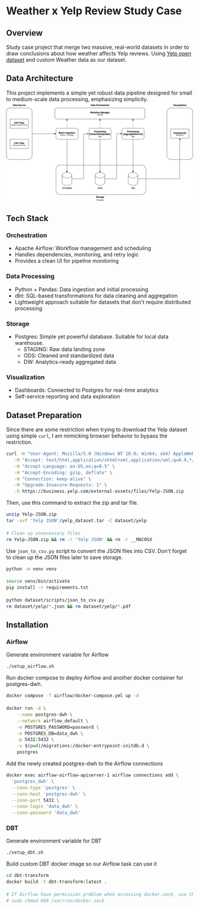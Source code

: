 # Weather x Yelp Review Study Case
## Overview
Study case project that merge two massive, real-world datasets in order to draw conclusions about how weather affects Yelp reviews. Using [Yelp open dataset](https://business.yelp.com/data/resources/open-dataset/) and custom Weather data as our dataset.

## Data Architecture
This project implements a simple yet robust data pipeline designed for small to medium-scale data processing, emphasizing simplicity.
![Alt text](docs/images/data-architecture.png)

## Tech Stack
### Orchestration
- Apache Airflow: Workflow management and scheduling
- Handles dependencies, monitoring, and retry logic
- Provides a clean UI for pipeline monitoring
### Data Processing
- Python + Pandas: Data ingestion and initial processing
- dbt: SQL-based transformations for data cleaning and aggregation
- Lightweight approach suitable for datasets that don't require distributed processing
### Storage
- Postgres: Simple yet powerful database. Suitable for local data warehouse.
  - STAGING: Raw data landing zone
  - ODS: Cleaned and standardized data
  - DW: Analytics-ready aggregated data
### Visualization
- Dashboards: Connected to Postgres for real-time analytics
- Self-service reporting and data exploration

## Dataset Preparation
Since there are some restriction when trying to download the Yelp dataset using simple `curl`, I am mimicking browser behavior to bypass the restriction.
```bash
curl -H "User-Agent: Mozilla/5.0 (Windows NT 10.0; Win64; x64) AppleWebKit/537.36" \
   -H "Accept: text/html,application/xhtml+xml,application/xml;q=0.9,*/*;q=0.8" \
   -H "Accept-Language: en-US,en;q=0.5" \
   -H "Accept-Encoding: gzip, deflate" \
   -H "Connection: keep-alive" \
   -H "Upgrade-Insecure-Requests: 1" \
   -O https://business.yelp.com/external-assets/files/Yelp-JSON.zip
```
Then, use this command to extract the zip and tar file.
```bash
unzip Yelp-JSON.zip
tar -xvf 'Yelp JSON'/yelp_dataset.tar -C dataset/yelp

# Clean up unnecessary files
rm Yelp-JSON.zip && rm -r 'Yelp JSON' && rm -r __MACOSX
```
Use `json_to_csv.py` script to convert the JSON files into CSV. Don't forget to clean up the JSON files later to save storage.
```bash
python -m venv venv

source venv/bin/activate
pip install -r requirements.txt

python dataset/scripts/json_to_csv.py
rm dataset/yelp/*.json && rm dataset/yelp/*.pdf
```

## Installation
### Airflow
Generate environment variable for Airflow
```bash
./setup_airflow.sh
```
Run docker compose to deploy Airflow and another docker container for postgres-dwh.
```bash
docker compose -f airflow/docker-compose.yml up -d

docker run -d \
    --name postgres-dwh \
    --network airflow_default \
    -e POSTGRES_PASSWORD=password \
    -e POSTGRES_DB=data_dwh \
    -p 5432:5432 \
    -v $(pwd)/migrations:/docker-entrypoint-initdb.d \
    postgres
```
Add the newly created postgres-dwh to the Airflow connections
```bash
docker exec airflow-airflow-apiserver-1 airflow connections add \
  'postgres_dwh' \
  --conn-type 'postgres' \
  --conn-host 'postgres-dwh' \
  --conn-port 5432 \
  --conn-login 'data_dwh' \
  --conn-password 'data_dwh'
```

### DBT
Generate environment variable for DBT
```bash
./setup_dbt.sh
```
Build custom DBT docker image so our Airflow task can use it
```bash
cd dbt-transform
docker build -t dbt-transform:latest .

# If Airflow have permission problem when accessing docker.sock, use this command
# sudo chmod 666 /var/run/docker.sock
```